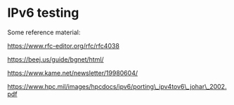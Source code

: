 # IPv6 testing

Some reference material:

https://www.rfc-editor.org/rfc/rfc4038

https://beej.us/guide/bgnet/html/

https://www.kame.net/newsletter/19980604/

https://www.hpc.mil/images/hpcdocs/ipv6/porting\_ipv4tov6\_johar\_2002.pdf

